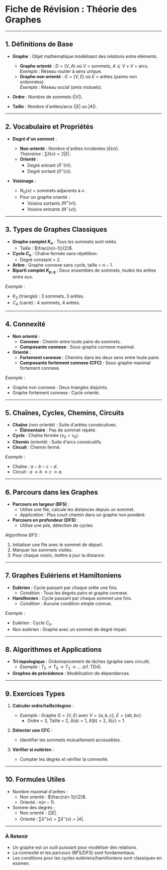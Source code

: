 # Fiche de Révision : Théorie des Graphes

---

## 1. Définitions de Base
- **Graphe** : Objet mathématique modélisant des relations entre éléments.
  - **Graphe orienté** : $D = (V, A)$ où $V$ = sommets, $A \subseteq V \times V$ = arcs.  
    *Exemple* : Réseau routier à sens unique.
  - **Graphe non orienté** : $G = (V, E)$ où $E$ = arêtes (paires non ordonnées).  
    *Exemple* : Réseau social (amis mutuels).

- **Ordre** : Nombre de sommets ($|V|$).
- **Taille** : Nombre d'arêtes/arcs ($|E|$ ou $|A|$).

---

## 2. Vocabulaire et Propriétés
- **Degré d'un sommet** :
  - **Non orienté** : Nombre d'arêtes incidentes ($\delta(v)$).  
    *Théorème* : $\sum \delta(v) = 2|E|$.
  - **Orienté** :
    - Degré entrant ($\delta^-(v)$).
    - Degré sortant ($\delta^+(v)$).

- **Voisinage** :
  - $N_G(v)$ = sommets adjacents à $v$.
  - Pour un graphe orienté :
    - Voisins sortants ($N^+(v)$).
    - Voisins entrants ($N^-(v)$).

---

## 3. Types de Graphes Classiques
- **Graphe complet $K_n$** : Tous les sommets sont reliés.
  - Taille : $\frac{n(n-1)}{2}$.
- **Cycle $C_n$** : Chaîne fermée sans répétition.
  - Degré constant = 2.
- **Arbre** : Graphe connexe sans cycle, taille = $n-1$.
- **Biparti complet $K_{p,q}$** : Deux ensembles de sommets, toutes les arêtes entre eux.

*Exemple* :
- $K_3$ (triangle) : 3 sommets, 3 arêtes.
- $C_4$ (carré) : 4 sommets, 4 arêtes.

---

## 4. Connexité
- **Non orienté** :
  - **Connexe** : Chemin entre toute paire de sommets.
  - **Composante connexe** : Sous-graphe connexe maximal.
- **Orienté** :
  - **Fortement connexe** : Chemins dans les deux sens entre toute paire.
  - **Composante fortement connexe (CFC)** : Sous-graphe maximal fortement connexe.

*Exemple* :
- Graphe non connexe : Deux triangles disjoints.
- Graphe fortement connexe : Cycle orienté.

---

## 5. Chaînes, Cycles, Chemins, Circuits
- **Chaîne** (non orienté) : Suite d'arêtes consécutives.
  - **Élémentaire** : Pas de sommet répété.
- **Cycle** : Chaîne fermée ($v_0 = v_k$).
- **Chemin** (orienté) : Suite d'arcs consécutifs.
- **Circuit** : Chemin fermé.

*Exemple* :
- Chaîne : $a-b-c-d$.
- Circuit : $a \to b \to c \to a$.

---

## 6. Parcours dans les Graphes
- **Parcours en largeur (BFS)** :
  - Utilise une file, calcule les distances depuis un sommet.
  - *Application* : Plus court chemin dans un graphe non pondéré.
- **Parcours en profondeur (DFS)** :
  - Utilise une pile, détection de cycles.

*Algorithme BFS* :
1. Initialiser une file avec le sommet de départ.
2. Marquer les sommets visités.
3. Pour chaque voisin, mettre à jour la distance.

---

## 7. Graphes Eulériens et Hamiltoniens
- **Eulérien** : Cycle passant par chaque arête une fois.
  - *Condition* : Tous les degrés pairs et graphe connexe.
- **Hamiltonien** : Cycle passant par chaque sommet une fois.
  - *Condition* : Aucune condition simple connue.

*Exemple* :
- Eulérien : Cycle $C_n$.
- Non eulérien : Graphe avec un sommet de degré impair.

---

## 8. Algorithmes et Applications
- **Tri topologique** : Ordonnancement de tâches (graphe sans circuit).
  - *Exemple* : $T_5 \to T_6 \to T_2 \to \dots$ (cf. TD4).
- **Graphes de précédence** : Modélisation de dépendances.

---

## 9. Exercices Types
1. **Calculer ordre/taille/degres** :
   - *Exemple* : Graphe $G = (V, E)$ avec $V = \{a, b, c\}$, $E = \{ab, bc\}$.
     - Ordre = 3, Taille = 2, $\delta(a)=1$, $\delta(b)=2$, $\delta(c)=1$.

2. **Détecter une CFC** :
   - Identifier les sommets mutuellement accessibles.

3. **Vérifier si eulérien** :
   - Compter les degrés et vérifier la connexité.

---

## 10. Formules Utiles
- Nombre maximal d'arêtes :
  - Non orienté : $\frac{n(n-1)}{2}$.
  - Orienté : $n(n-1)$.
- Somme des degrés :
  - Non orienté : $2|E|$.
  - Orienté : $\sum \delta^+(v) = \sum \delta^-(v) = |A|$.

---

### À Retenir
- Un graphe est un outil puissant pour modéliser des relations.
- La connexité et les parcours (BFS/DFS) sont fondamentaux.
- Les conditions pour les cycles eulériens/hamiltoniens sont classiques en examen.
